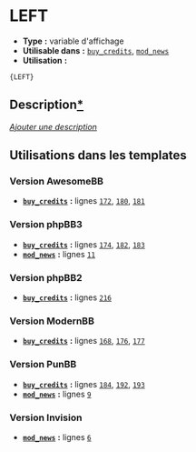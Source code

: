 # LEFT
* __Type__ __:__ variable d'affichage
* __Utilisable dans__ __:__ [`buy_credits`](../tpl/buy_credits.md#readme), [`mod_news`](../tpl/mod_news.md#readme)
* __Utilisation__ __:__

```smarty
{LEFT}
```

## Description[*](https://fa-tvars.appspot.com/var/LEFT)
[*Ajouter une description*](https://fa-tvars.appspot.com/var/LEFT)

## Utilisations dans les templates

### Version AwesomeBB
* __[`buy_credits`](../tpl/buy_credits.md#readme)__ __:__ lignes [`172`](../src/awesomebb/buy_credits.tpl#L172), [`180`](../src/awesomebb/buy_credits.tpl#L180), [`181`](../src/awesomebb/buy_credits.tpl#L181)

### Version phpBB3
* __[`buy_credits`](../tpl/buy_credits.md#readme)__ __:__ lignes [`174`](../src/prosilver/buy_credits.tpl#L174), [`182`](../src/prosilver/buy_credits.tpl#L182), [`183`](../src/prosilver/buy_credits.tpl#L183)
* __[`mod_news`](../tpl/mod_news.md#readme)__ __:__ lignes [`11`](../src/prosilver/mod_news.tpl#L11)

### Version phpBB2
* __[`buy_credits`](../tpl/buy_credits.md#readme)__ __:__ lignes [`216`](../src/subsilver/buy_credits.tpl#L216)

### Version ModernBB
* __[`buy_credits`](../tpl/buy_credits.md#readme)__ __:__ lignes [`168`](../src/modernbb/buy_credits.tpl#L168), [`176`](../src/modernbb/buy_credits.tpl#L176), [`177`](../src/modernbb/buy_credits.tpl#L177)

### Version PunBB
* __[`buy_credits`](../tpl/buy_credits.md#readme)__ __:__ lignes [`184`](../src/punbb/buy_credits.tpl#L184), [`192`](../src/punbb/buy_credits.tpl#L192), [`193`](../src/punbb/buy_credits.tpl#L193)
* __[`mod_news`](../tpl/mod_news.md#readme)__ __:__ lignes [`9`](../src/punbb/mod_news.tpl#L9)

### Version Invision
* __[`mod_news`](../tpl/mod_news.md#readme)__ __:__ lignes [`6`](../src/invision/mod_news.tpl#L6)

